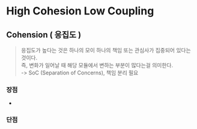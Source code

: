 # High Cohesion Low Coupling


## Cohension ( 응집도 )
> 응집도가 높다는 것은 하나의 모이 하나의 책임 또는 관심사가 집중되어 있다는 것이다. <br> 
즉, 변화가 일어날 때 해당 모듈에서 변하는 부분이 많다는걸 의미한다. <br>
-> SoC (Separation of Concerns), 책임 분리 필요

### 장점
-

### 단점



